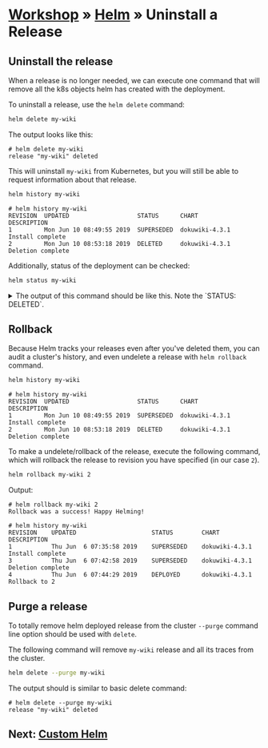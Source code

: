 # [Workshop](../README.md) &raquo; [Helm](./README.md) &raquo; Uninstall a Release

## Uninstall the release

When a release is no longer needed, we can execute one command that will remove
all the k8s objects helm has created with the deployment.

To uninstall a release, use the `helm delete` command:

```bash
helm delete my-wiki
```

The output looks like this:

```console
# helm delete my-wiki
release "my-wiki" deleted
```

This will uninstall `my-wiki` from Kubernetes, but you will
still be able to request information about that release.

```bash
helm history my-wiki
```

```console
# helm history my-wiki
REVISION  UPDATED                   STATUS      CHART           DESCRIPTION
1         Mon Jun 10 08:49:55 2019  SUPERSEDED  dokuwiki-4.3.1  Install complete
2         Mon Jun 10 08:53:18 2019  DELETED     dokuwiki-4.3.1  Deletion complete
```

Additionally, status of the deployment can be checked:

```bash
helm status my-wiki
```

<details>
    <summary>The output of this command should be like this. Note the `STATUS: DELETED`.</summary>

```console
# helm status my-wiki
LAST DEPLOYED: Thu Jun  6 09:25:24 2019
NAMESPACE: default
STATUS: DELETED

NOTES:

** Please be patient while the chart is being deployed **

1. Get the DokuWiki URL by running:

** Please ensure an external IP is associated to the my-wiki-dokuwiki service before proceeding **
** Watch the status using: kubectl get svc --namespace default -w my-wiki-dokuwiki **

  export SERVICE_IP=$(kubectl get svc --namespace default my-wiki-dokuwiki --template "{{ range (index .status.loadBalancer.ingress 0) }}{{.}}{{ end }}")
  echo "URL: http://$SERVICE_IP/"

2. Login with the following credentials

  echo Username: user
  echo Password: $(kubectl get secret --namespace default my-wiki-dokuwiki -o jsonpath="{.data.dokuwiki-password}" | base64 --decode)
```

</details>

## Rollback

Because Helm tracks your releases even after you've deleted them, you
can audit a cluster's history, and even undelete a release with `helm
rollback` command.

```bash
helm history my-wiki
```

```console
# helm history my-wiki
REVISION  UPDATED                   STATUS      CHART           DESCRIPTION
1         Mon Jun 10 08:49:55 2019  SUPERSEDED  dokuwiki-4.3.1  Install complete
2         Mon Jun 10 08:53:18 2019  DELETED     dokuwiki-4.3.1  Deletion complete
```

To make a undelete/rollback of the release, execute the following command, which
will rollback the release to revision you have specified (in our case `2`).

```bash
helm rollback my-wiki 2
```

Output:

```console
# helm rollback my-wiki 2
Rollback was a success! Happy Helming!

# helm history my-wiki
REVISION    UPDATED                     STATUS        CHART             DESCRIPTION
1           Thu Jun  6 07:35:58 2019    SUPERSEDED    dokuwiki-4.3.1    Install complete
3           Thu Jun  6 07:42:58 2019    SUPERSEDED    dokuwiki-4.3.1    Deletion complete
4           Thu Jun  6 07:44:29 2019    DEPLOYED      dokuwiki-4.3.1    Rollback to 2
```

## Purge a release

To totally remove helm deployed release from the cluster `--purge` command line option should be used with `delete`.

The following command will remove `my-wiki` release and all its traces from the cluster.

```bash
helm delete --purge my-wiki
```

The output should is similar to basic delete command:

```console
# helm delete --purge my-wiki
release "my-wiki" deleted
```

## Next: [Custom Helm](../04_custom_helm/README.md)
